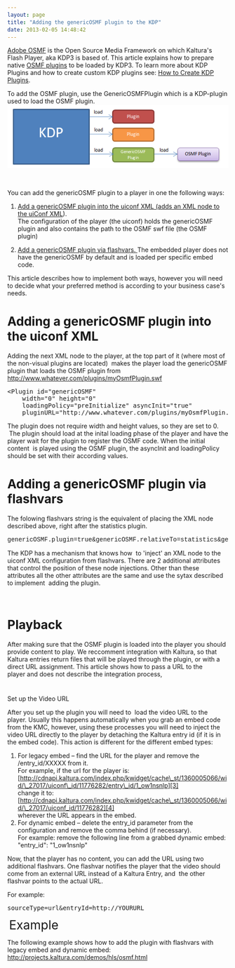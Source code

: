 ```yaml
---
layout: page
title: "Adding the genericOSMF plugin to the KDP"
date: 2013-02-05 14:48:42
---
```


<a href="http://www.opensourcemediaframework.com/" target="_blank">Adobe OSMF</a> is the Open Source Media Framework on which Kaltura's Flash Player, aka KDP3 is based of. This article explains how to prepare native <a href="http://www.adobe.com/devnet/flash/articles/mastering-osmf-pt3.html" target="_blank">OSMF plugins</a> to be loaded by KDP3. To learn more about KDP Plugins and how to create custom KDP plugins see: <a href="{{site.url}}/documentation/Knowledge/how-create-kdp-plugins.html" target="_blank">How to Create KDP Plugins</a>.

To add the OSMF plugin, use the GenericOSMFPlugin which is a KDP-plugin used to load the OSMF plugin.<img src="../../assets/980">

 

You can add the genericOSMF plugin to a player in one the following ways:

1.  [Add a genericOSMF plugin into the uiconf XML (adds an XML node to the uiConf XML][1]).   
    The configuration of the player (the uiconf) holds the genericOSMF plugin and also contains the path to the OSMF swf file (the OSMF plugin)

2.  [Add a genericOSMF plugin via flashvars. ][2]The embedded player does not have the genericOSMF by default and is loaded per specific embed code.

 [1]: #uiconf_XML
 [2]: #via_flashvars

This article describes how to implement both ways, however you will need to decide what your preferred method is according to your business case's needs.

# <a name="uiconf_XML"></a>Adding a genericOSMF plugin into the uiconf XML

Adding the next XML node to the player, at the top part of it (where most of the non-visual plugins are located)  makes the player load the genericOSMF plugin that loads the OSMF plugin from <http://www.whatever.com/plugins/myOsmfPlugin.swf>

<pre class="brush: xml;fontsize: 100; first-line: 1; ">&lt;Plugin id="genericOSMF" 
	width="0" height="0"  
	loadingPolicy="preInitialize" asyncInit="true"
	pluginURL="http://www.whatever.com/plugins/myOsmfPlugin.swf" /&gt;</pre>

The plugin does not require width and height values, so they are set to 0.  The plugin should load at the inital loading phase of the player and have the player wait for the plugin to register the OSMF code. When the initial content  is played using the OSMF plugin, the asyncInit and loadingPolicy should be set with their according values<span style="color: #000000;">.</span>

# <a name="via_flashvars"></a>Adding a genericOSMF plugin via flashvars

The folowing flashvars string is the equivalent of placing the XML node described above, right after the statistics plugin.

<pre><span style="font-family: 'courier new', courier;">genericOSMF.plugin=true&genericOSMF.relativeTo=statistics&genericOSMF.position=after&genericOSMF.width=0&genericOSMF.height=0&genericOSMF.loadingPolicy=preInitialize&genericOSMF.asyncInit=true&genericOSMF.pluginURL=http://www.whatever.com/plugins/myOsmfPlugin.swf</span></pre>

<span>The KDP </span>has a mechanism that knows how  to 'inject' an XML node to the uiconf XML configuration from flashvars. There are 2 additional attributes that control the position of these node injections. Other than these attributes all the other attributes are the same and use the sytax described to implement  adding the plugin.

 

# Playback

After making sure that the OSMF plugin is loaded into the player you should provide content to play. We reccomment integration with Kaltura, so that Kaltura entries return files that will be played through the plugin, or with a direct URL assignment. This article shows how to pass a URL to the player and does not describe the integration process, 

#   
Set up the Video URL

After you set up the plugin you will need to  load the video URL to the player. Usually this happens automatically when you grab an embed code from the KMC, however, using these processes you will need to inject the video URL directly to the player by detaching the Kaltura entry id (if it is in the embed code). This action is different for the different embed types:

1.  For legacy embed – find the URL for the player and remove the /entry_id/XXXXX from it.   
    For example, if the url for the player is:  
    [http://cdnapi.kaltura.com/index.php/kwidget/cache\_st/1360005066/wid/\_27017/uiconf\_id/11776282/entry\_id/1_ow1nsnlp][3]   
    change it to:  
    [http://cdnapi.kaltura.com/index.php/kwidget/cache\_st/1360005066/wid/\_27017/uiconf_id/11776282][4]  
    wherever the URL appears in the embed.
2.  For dynamic embed – delete the entry_id parameter from the configuration and remove the comma behind (if necessary).  
    For example: remove the following line from a grabbed dynamic embed:   
    "entry\_id": "1\_ow1nsnlp"

 [3]: http://cdnapi.kaltura.com/index.php/kwidget/cache_st/1360005066/wid/_27017/uiconf_id/11776282/entry_id/1_ow1nsnlp
 [4]: http://cdnapi.kaltura.com/index.php/kwidget/cache_st/1360005066/wid/_27017/uiconf_id/11776282

Now, that the player has no content, you can add the URL using two additional flashvars. One flashvar notifies the player that the video should come from an external URL instead of a Kaltura Entry, and  the other flashvar points to the actual URL.

For example:

<pre>sourceType=url&entryId=http://YOURURL</pre>

 <span style="font-size: 2em;">Example</span>

The following example shows how to add the plugin with flashvars with legacy embed and dynamic embed:  
<http://projects.kaltura.com/demos/hls/osmf.html>